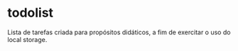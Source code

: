 # todolist
Lista de tarefas criada para propósitos didáticos, a fim de exercitar o uso do local storage.

